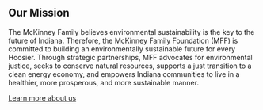 ## Our Mission

The McKinney Family believes environmental sustainability is the key to the future of Indiana. Therefore, the McKinney Family Foundation (MFF) is committed to building an environmentally sustainable future for every Hoosier. Through strategic partnerships, MFF advocates for environmental justice, seeks to conserve natural resources, supports a just transition to a clean energy economy, and empowers Indiana communities to live in a healthier, more prosperous, and more sustainable manner. 

<a class="link" href="/about-us">Learn more about us</a>